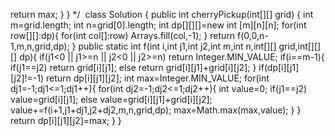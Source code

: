 return max;
}
}
*/
​
class Solution {
public int cherryPickup(int[][] grid) {
int m=grid.length;
int n=grid[0].length;
int dp[][][]=new int [m][n][n];
for(int row[][]:dp){
for(int col[]:row)
Arrays.fill(col,-1);
}
return f(0,0,n-1,m,n,grid,dp);
}
public static int f(int i,int j1,int j2,int m,int n,int[][] grid,int[][][] dp){
if(j1<0 || j1>=n || j2<0 || j2>=n)
return Integer.MIN_VALUE;
if(i==m-1){
if(j1==j2)
return grid[i][j1];
else
return grid[i][j1]+grid[i][j2];
}
if(dp[i][j1][j2]!=-1)
return dp[i][j1][j2];
int max=Integer.MIN_VALUE;
for(int dj1=-1;dj1<=1;dj1++){
for(int dj2=-1;dj2<=1;dj2++){
int value=0;
if(j1==j2)
value=grid[i][j1];
else
value=grid[i][j1]+grid[i][j2];
value+=f(i+1,j1+dj1,j2+dj2,m,n,grid,dp);
max=Math.max(max,value);
}
}
return dp[i][j1][j2]=max;
}
}